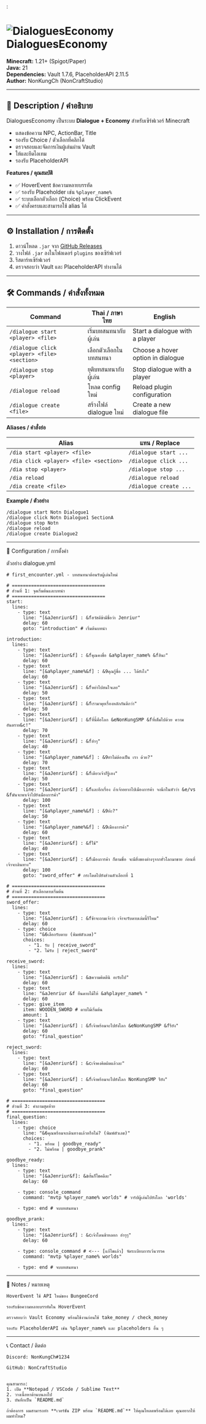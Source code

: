:

# ![DialoguesEconomy](https://img.shields.io/badge/DialoguesEconomy-v1.0.5-blue) DialoguesEconomy

**Minecraft:** 1.21+ (Spigot/Paper)  
**Java:** 21  
**Dependencies:** Vault 1.7.6, PlaceholderAPI 2.11.5  
**Author:** NonKungCh (NonCraftStudio)

---

## 📖 Description / คำอธิบาย
DialoguesEconomy เป็นระบบ **Dialogue + Economy** สำหรับเซิร์ฟเวอร์ Minecraft  
- แสดงข้อความ NPC, ActionBar, Title  
- รองรับ Choice / ตัวเลือกที่คลิกได้  
- ตรวจสอบและจัดการเงินผู้เล่นผ่าน Vault  
- ให้และยึดไอเทม  
- รองรับ PlaceholderAPI  

**Features / คุณสมบัติ**
- ✅ HoverEvent ข้อความหลายบรรทัด  
- ✅ รองรับ Placeholder เช่น `%player_name%`  
- ✅ ระบบเลือกตัวเลือก (Choice) พร้อม ClickEvent  
- ✅ คำสั่งครบและสามารถใช้ alias ได้  

---

## ⚙️ Installation / การติดตั้ง
1. ดาวน์โหลด `.jar` จาก [GitHub Releases](https://github.com/NonCraftStudio/DialoguesEconomy)  
2. วางไฟล์ `.jar` ลงในโฟลเดอร์ `plugins` ของเซิร์ฟเวอร์  
3. รีสตาร์ทเซิร์ฟเวอร์  
4. ตรวจสอบว่า Vault และ PlaceholderAPI ทำงานได้  

---

## 🛠️ Commands / คำสั่งทั้งหมด

| Command | Thai / ภาษาไทย | English |
|---------|----------------|---------|
| `/dialogue start <player> <file>` | เริ่มบทสนทนากับผู้เล่น | Start a dialogue with a player |
| `/dialogue click <player> <file> <section>` | เลือกตัวเลือกในบทสนทนา | Choose a hover option in dialogue |
| `/dialogue stop <player>` | ยุติบทสนทนากับผู้เล่น | Stop dialogue with a player |
| `/dialogue reload` | โหลด config ใหม่ | Reload plugin configuration |
| `/dialogue create <file>` | สร้างไฟล์ dialogue ใหม่ | Create a new dialogue file |

**Aliases / คำสั่งย่อ**

| Alias | แทน / Replace |
|-------|----------------|
| `/dia start <player> <file>` | `/dialogue start ...` |
| `/dia click <player> <file> <section>` | `/dialogue click ...` |
| `/dia stop <player>` | `/dialogue stop ...` |
| `/dia reload` | `/dialogue reload` |
| `/dia create <file>` | `/dialogue create ...` |

**Example / ตัวอย่าง**
```text
/dialogue start Notn Dialogue1
/dialogue click Notn Dialogue1 SectionA
/dialogue stop Notn
/dialogue reload
/dialogue create Dialogue2

```
---
📝 Configuration / การตั้งค่า

ตัวอย่าง dialogue.yml
```
# first_encounter.yml - บทสนทนาต้อนรับผู้เล่นใหม่

# ==================================
# ส่วนที่ 1: จุดเริ่มต้นและบทนำ
# ==================================
start:
  lines:
    - type: text
      line: "[&aJenriur&f] : &fสวัสดีข้ามีชื่อว่า Jenriur"
      delay: 60
      goto: "introduction" # เริ่มต้นบทนำ

introduction:
  lines:
    - type: text
      line: "[&aJenriur&f] : &fคุณคงชื่อ &a%player_name% &fสินะ"
      delay: 60
    - type: text
      line: "[&a%player_name%&f] : &9คุณรู้ชื่อ ... ได้ยังไง"
      delay: 60
    - type: text
      line: "[&aJenriur&f] : &fหย่าไปสนใจเลย"
      delay: 50
    - type: text
      line: "[&aJenriur&f] : &fเรามาคุยเรื่องหลักกันดีกว่า"
      delay: 50
    - type: text
      line: "[&aJenriur&f] : &fที่นี้คือโลก &eNonKungSMP &fที่เต็มไปด้วย ความอันตราย&c!"
      delay: 70
    - type: text
      line: "[&aJenriur&f] : &fฮ่าๆ"
      delay: 40
    - type: text
      line: "[&a%player_name%&f] : &9ทำไม่ต้องเป็น เรา ด้วย?"
      delay: 70
    - type: text
      line: "[&aJenriur&f] : &fเดียวเจ้าก็รู้เอง"
      delay: 50
    - type: text
      line: "[&aJenriur&f] : &fและอีกเรื่อง ถ้าเจ้าอยากไปเมืองการค้า จงนึกในหัวว่า &e/vs &fมันจะพาเจ้าไปยังเมืองการค้า"
      delay: 100
    - type: text
      line: "[&a%player_name%&f] : &9ห้ะ?"
      delay: 50
    - type: text
      line: "[&a%player_name%&f] : &9เมืองการค้า"
      delay: 60
    - type: text
      line: "[&aJenriur&f] : &fใช้"
      delay: 40
    - type: text
      line: "[&aJenriur&f] : &fเมืองการค้า ก็ตามชื่อ จะมีสิ่งของต่างๆจากทั่วโลกมาขาย ก่อนที่เจ้าจะเดินทาง"
      delay: 100
      goto: "sword_offer" # กระโดดไปยังส่วนตัวเลือกที่ 1

# ==================================
# ส่วนที่ 2: ตัวเลือกดาบเริ่มต้น
# ==================================
sword_offer:
  lines:
    - type: text
      line: "[&aJenriur&f] : &fข้าจะถามเจ้าว่า เจ้าจะรับดาบเล่มนี้รึไหม"
      delay: 60
    - type: choice
      line: "&6เลือกรับดาบ (พิมพ์ตัวเลข)"
      choices:
        - "1. รับ | receive_sword"
        - "2. ไม่รับ | reject_sword"

receive_sword:
  lines:
    - type: text
      line: "[&aJenriur&f] : &aความคิดดีนิ อะรับไป"
      delay: 60
    - type: text
      line: "&aJenriur &f ยืนดาบไม้ให้ &a%player_name% "
      delay: 60
    - type: give_item
      item: WOODEN_SWORD # ดาบไม้เริ่มต้น
      amount: 1
    - type: text
      line: "[&aJenriur&f] : &fเจ้าพร้อมจะไปยังโลก &eNonKungSMP &fรึยัง"
      delay: 60
      goto: "final_question"

reject_sword:
  lines:
    - type: text
      line: "[&aJenriur&f] : &cเจ้าคงคิดผิดแล้วละ"
      delay: 60
    - type: text
      line: "[&aJenriur&f] : &fเจ้าพร้อมจะไปยังโลก NonKungSMP รึยัง"
      delay: 60
      goto: "final_question"

# ==================================
# ส่วนที่ 3: คำถามสุดท้าย
# ==================================
final_question:
  lines:
    - type: choice
      line: "&6คุณพร้อมจะเดินทางแล้วหรือไม่? (พิมพ์ตัวเลข)"
      choices:
        - "1. พร้อม | goodbye_ready"
        - "2. ไม่พร้อม | goodbye_prank"

goodbye_ready:
  lines:
    - type: text
      line: "[&aJenriur&f]: &aงั้นก็โชคดีละ"
      delay: 60
      
    - type: console_command
      command: "mvtp %player_name% worlds" # วาร์ปผู้เล่นไปยังโลก 'worlds'
      
    - type: end # จบบทสนทนา

goodbye_prank:
  lines:
    - type: text
      line: "[&aJenriur&f] : &cเจ้าโดนข้าหลอก ฮ่าๆๆ"
      delay: 60
      
    - type: console_command # <--- [แก้ไขแล้ว] จัดระเบียบการเว้นวรรค
      command: "mvtp %player_name% worlds"
      
    - type: end # จบบทสนทนา
```

___

📌 Notes / หมายเหตุ
```
HoverEvent ใช้ API ใหม่ของ BungeeCord

รองรับข้อความหลายบรรทัดใน HoverEvent

ตรวจสอบว่า Vault Economy พร้อมใช้งานก่อนใช้ take_money / check_money

รองรับ PlaceholderAPI เช่น %player_name% และ placeholders อื่น ๆ

```

___

📞 Contact / ติดต่อ
```
Discord: NonKungCh#1234

GitHub: NonCraftStudio


คุณสามารถ:
1. เปิด **Notepad / VSCode / Sublime Text**  
2. วางเนื้อหาด้านบนลงไป  
3. บันทึกเป็น `README.md`  

ถ้าต้องการ ผมสามารถทำ **เวอร์ชัน ZIP พร้อม `README.md`** ให้คุณโหลดพร้อมได้เลย คุณอยากให้ผมทำไหม?

